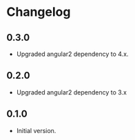 # Changelog

## 0.3.0

- Upgraded angular2 dependency to 4.x.

## 0.2.0

- Upgraded angular2 dependency to 3.x

## 0.1.0

- Initial version.

